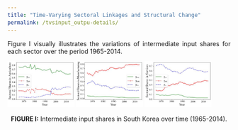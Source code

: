 ```yaml
---
title: "Time-Varying Sectoral Linkages and Structural Change"
permalink: /tvsinput_outpu-details/
---
```


<div style="text-align: justify">
  Figure I visually illustrates the variations of intermediate input shares for each sector over the period 1965-2014.  
  
</div>
<p float="left">
  <img src="/images/gamma_a.jpg" width="30%" alt="Agriculture" />
  <img src="/images/gamma_m.jpg" width="30%" alt="Manufacturing" /> 
  <img src="/images/gamma_s.jpg" width="30%" alt="Services" />
</p>
<p align="center">
  <strong>FIGURE I:</strong>  Intermediate input shares in South Korea over time (1965-2014).
</p>

